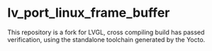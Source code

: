 # lv_port_linux_frame_buffer
 This repository is a fork for LVGL, cross compiling build has passed verification, using the standalone toolchain generated by the Yocto.
